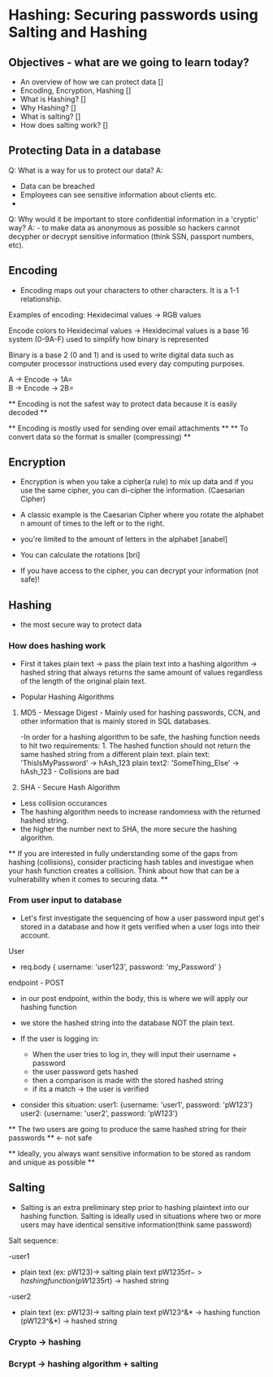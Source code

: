 # Hashing: Securing passwords using Salting and Hashing

## Objectives - what are we going to learn today?

- An overview of how we can protect data []
- Encoding, Encryption, Hashing []
- What is Hashing? []
- Why Hashing? []
- What is salting? []
- How does salting work? []

## Protecting Data in a database
Q: What is a way for us to protect our data?
A: 
- Data can be breached
- Employees can see sensitive information about clients etc.
- 



Q: Why would it be important to store confidential information in a 'cryptic' way?
A: - to make data as anonymous as possible so hackers cannot decypher or decrypt sensitive information (think SSN, passport numbers, etc).

## Encoding
- Encoding maps out your characters to other characters. It is a 1-1 relationship.

Examples of encoding:
Hexidecimal values -> RGB values

Encode colors to Hexidecimal values -> 
Hexidecimal values is a base 16 system (0-9A-F) used to simplify how binary is represented

Binary is a base 2 (0 and 1) and is used to write digital data such as computer processor instructions used every day computing purposes.

A -> Encode -> 1A= <br>
B -> Encode -> 2B=

** Encoding is not the safest way to protect data because it is easily decoded **

** Encoding is mostly used for sending over email attachments **
** To convert data so the format is smaller (compressing) **

## Encryption
- Encryption is when you take a cipher(a rule) to mix up data and if you use the same cipher, you can di-cipher the information. (Caesarian Cipher)

- A classic example is the Caesarian Cipher where you rotate the alphabet n amount of times to the left or to the right.

- you're limited to the amount of letters in the alphabet [anabel]
- You can calculate the rotations [bri]
- If you have access to the cipher, you can decrypt your information (not safe)!

## Hashing

- the most secure way to protect data

### How does hashing work

- First it takes plain text -> pass the plain text into a hashing algorithm -> hashed string that always returns the same amount of values regardless of the length of the original plain text.

- Popular Hashing Algorithms 

1. MD5 - Message Digest - Mainly used for hashing passwords, CCN, and other information that is mainly stored in SQL databases. 

    -In order for a hashing algorithm to be safe, the hashing function needs to hit two requirements:
        1. The hashed function should not return the same hashed string from a different plain text. 
            plain text: 'ThisIsMyPassword' -> hAsh_123
            plain text2: 'SomeThing_Else' -> hAsh_123
                - Collisions are bad

2. SHA - Secure Hash Algorithm
- Less collision occurances
- The hashing algorithm needs to increase randomness with the returned hashed string.
- the higher the number next to SHA, the more secure the hashing algorithm.
        

** If you are interested in fully understanding some of the gaps from hashing (collisions), consider practicing hash tables and investigae when your hash function creates a collision. Think about how that can be a vulnerability when it comes to securing data. **


### From user input to database
- Let's first investigate the sequencing of how a user password input get's stored in a database and how it gets verified when a user logs into their account.

User
- req.body {
    username: 'user123',
    password: 'my_Password'
}

endpoint - POST
- in our post endpoint, within the body, this is where we will apply our hashing function

- we store the hashed string into the database NOT the plain text.


- If the user is logging in:
    - When the user tries to log in, they will input their username + password
    - the user password gets hashed 
    - then a comparison is made with the stored hashed string
    - if its a match -> the user is verified


- consider this situation:
user1: {username: 'user1', password: 'pW123'} <br>
user2: {username: 'user2', password: 'pW123'}

** The two users are going to produce the same hashed string for their passwords ** <- not safe

** Ideally, you always want sensitive information to be stored as random and unique as possible **

## Salting 

- Salting is an extra preliminary step prior to hashing plaintext into our hashing function. Salting is ideally used in situations where two or more users may have identical sensitive information(think same password)

Salt sequence:

-user1
- plain text (ex: pW123)-> salting plain text pW123$5rt -> hashing function (pW123$5rt) -> hashed string 

-user2
- plain text (ex: pW123)-> salting plain text pW123^&* -> hashing function (pW123^&*) -> hashed string



### Crypto -> hashing

### Bcrypt -> hashing algorithm + salting

